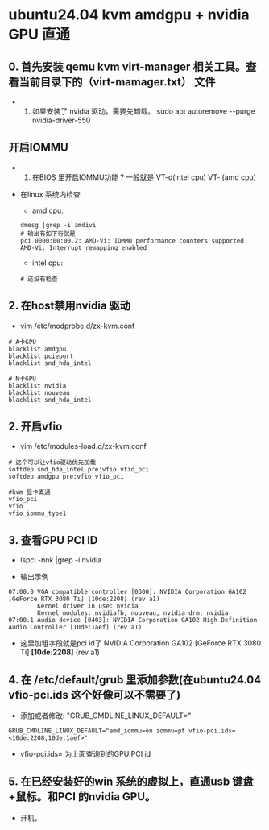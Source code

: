 # ubuntu24.04 kvm amdgpu + nvidia GPU 直通


## 0. 首先安装 qemu kvm virt-manager 相关工具。查看当前目录下的（virt-mamager.txt） 文件

- 1. 如果安装了 nvidia 驱动，需要先卸载。 sudo apt autoremove --purge nvidia-driver-550

## 开启IOMMU

- 1. 在BIOS 里开启IOMMU功能 ? 一般就是 VT-d(intel cpu) VT-i(amd cpu)


- 在linux 系统内检查 
    - amd cpu: 
    ```
    dmesg |grep -i amdivi
    # 输出有如下行就是
    pci 0000:00:00.2: AMD-Vi: IOMMU performance counters supported
    AMD-Vi: Interrupt remapping enabled
    ```
    - intel cpu: 
    ```
    # 还没有检查 
    ```

## 2. 在host禁用nvidia 驱动

- vim /etc/modprobe.d/zx-kvm.conf

```
# A卡GPU
blacklist amdgpu
blacklist pcieport
blacklist snd_hda_intel

# N卡GPU
blacklist nvidia
blacklist nouveau
blacklist snd_hda_intel
```

## 2. 开启vfio

- vim /etc/modules-load.d/zx-kvm.conf

```
# 这个可以让vfio驱动优先加载
softdep snd_hda_intel pre:vfio vfio_pci
softdep amdgpu pre:vfio vfio_pci

#kvm 显卡直通
vfio_pci
vfio
vfio_iommu_type1
```

## 3. 查看GPU PCI ID 

- lspci -nnk |grep -i nvidia

- 输出示例

```
07:00.0 VGA compatible controller [0300]: NVIDIA Corporation GA102 [GeForce RTX 3080 Ti] [10de:2208] (rev a1)
        Kernel driver in use: nvidia
        Kernel modules: nvidiafb, nouveau, nvidia_drm, nvidia
07:00.1 Audio device [0403]: NVIDIA Corporation GA102 High Definition Audio Controller [10de:1aef] (rev a1)
```

- 这里加粗字段就是pci id了 NVIDIA Corporation GA102 [GeForce RTX 3080 Ti] **[10de:2208]** (rev a1)



## 4. 在 /etc/default/grub 里添加参数(在ubuntu24.04 vfio-pci.ids 这个好像可以不需要了)

- 添加或者修改: "GRUB\_CMDLINE\_LINUX\_DEFAULT="

```
GRUB_CMDLINE_LINUX_DEFAULT="amd_iommu=on iommu=pt vfio-pci.ids=<10de:2208,10de:1aef>"
```

- vfio-pci.ids= 为上面查询到的GPU PCI id


## 5. 在已经安装好的win 系统的虚拟上，直通usb 键盘+鼠标。和PCI 的nvidia GPU。

- 开机。


